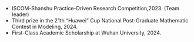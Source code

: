 - ISCOM-Shanshu Practice-Driven Research Competition,2023. (Team leader)
- Third prize in the 21th “Huawei” Cup National Post-Graduate Mathematic Contest in Modeling, 2024.
- First-Class Academic Scholarship at Wuhan University, 2024.